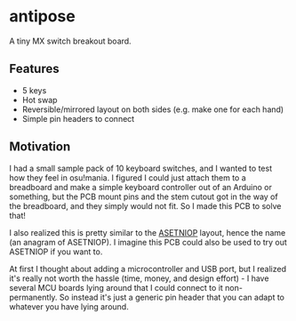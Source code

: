 # antipose

A tiny MX switch breakout board.

## Features

- 5 keys
- Hot swap
- Reversible/mirrored layout on both sides (e.g. make one for each hand)
- Simple pin headers to connect

## Motivation

I had a small sample pack of 10 keyboard switches, and I wanted to test how
they feel in osu!mania. I figured I could just attach them to a breadboard and
make a simple keyboard controller out of an Arduino or something, but the PCB
mount pins and the stem cutout got in the way of the breadboard, and they
simply would not fit. So I made this PCB to solve that!

I also realized this is pretty similar to the [ASETNIOP](https://asetniop.com)
layout, hence the name (an anagram of ASETNIOP). I imagine this PCB could also
be used to try out ASETNIOP if you want to.

At first I thought about adding a microcontroller and USB port, but I realized
it's really not worth the hassle (time, money, and design effort) - I have
several MCU boards lying around that I could connect to it non-permanently. So
instead it's just a generic pin header that you can adapt to whatever you have
lying around.
